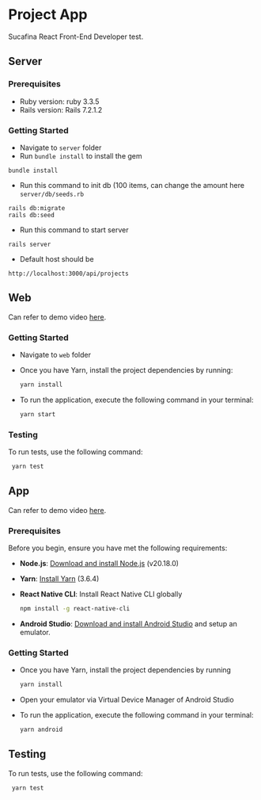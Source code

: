 # Project App

Sucafina React Front-End Developer test.

## Server

### Prerequisites

* Ruby version: ruby 3.3.5
* Rails version: Rails 7.2.1.2

### Getting Started

* Navigate to `server` folder
* Run `bundle install` to install the gem
```
bundle install
```
* Run this command to init db (100 items, can change the amount here `server/db/seeds.rb`
```
rails db:migrate
rails db:seed
```
* Run this command to start server
```
rails server
```
* Default host should be
```
http://localhost:3000/api/projects
```

## Web

Can refer to demo video [here](https://drive.google.com/file/d/1vJOSiQcoge1nLVd7gwo2CEe5Ey7riMLc/view?usp=sharing).

### Getting Started
- Navigate to `web` folder
- Once you have Yarn, install the project dependencies by running:
  
  ```bash
  yarn install
  
- To run the application, execute the following command in your terminal:
  
  ```bash
  yarn start
  
### Testing

To run tests, use the following command:

 ```bash
  yarn test
```

## App

Can refer to demo video [here](https://drive.google.com/file/d/1vJOSiQcoge1nLVd7gwo2CEe5Ey7riMLc/view?usp=sharing).

### Prerequisites

Before you begin, ensure you have met the following requirements:

- **Node.js**: [Download and install Node.js](https://nodejs.org/) (v20.18.0)
- **Yarn**: [Install Yarn](https://classic.yarnpkg.com/en/docs/install/) (3.6.4)
- **React Native CLI**: Install React Native CLI globally
  
  ```bash
  npm install -g react-native-cli
  
- **Android Studio**: [Download and install Android Studio](https://reactnative.dev/docs/set-up-your-environment) and setup an emulator.
  
### Getting Started

- Once you have Yarn, install the project dependencies by running
  
  ```bash
  yarn install
  
- Open your emulator via Virtual Device Manager of Android Studio
- To run the application, execute the following command in your terminal:
  
  ```bash
  yarn android
  
## Testing
To run tests, use the following command:
 ```bash
  yarn test

